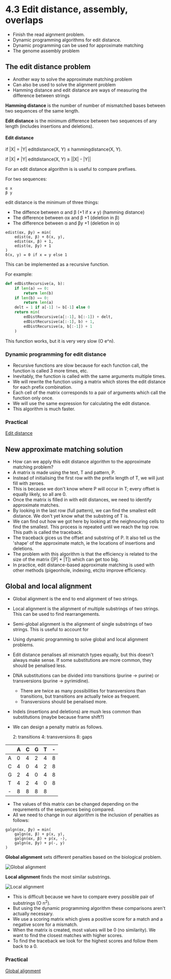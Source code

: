 # 4.3 Edit distance, assembly, overlaps

* Finish the read aignment problem.
* Dynamic programming algorithms for edit distance.
* Dynamic programming can be used for approximate matching
* The genome assembly problem

## The edit distance problem
* Another way to solve the approximate matching problem
* Can also be used to solve the alignment problem
* Hamming distance and edit distance are ways of measuring the difference between strings

**Hamming distance** is the number of number of mismatched bases between two sequences of the same length.

**Edit distance** is the minimum difference between two sequences of any length (includes insertions and deletions).

#### Edit distance
if |X| = |Y| 
editdistance(X, Y) ≤ hammingdistance(X, Y).

if |X| ≠ |Y|
editdistance(X, Y) ≥ ||X| - |Y||

For an edit distance algorithm is is useful to compare prefixes.

For two sequences:

    α x 
    β y

edit distance is the minimum of three things:
* The diffence between α and β (+1 if x ≠ y) (hamming distance)
* The difference between αx and β +1 (deletion in β)
* The difference between α and βy +1 (deletion in α)

```
edist(αx, βy) = min(
    edist(α, β) + δ(x, y),
    edist(αx, β) + 1,
    edist(α, βy) + 1
)
δ(x, y) = 0 if x = y else 1
```

This can be implemented as a recursive function.

For example: 

```python
def edDistRecursive(a, b):
    if len(a) == 0:
        return len(b)
    if len(b) == 0:
        return len(a)
    delt = 1 if a[-1] != b[-1] else 0
    return min(
        edDistRecursive(a[:-1], b[:-1]) + delt,
        edDistRecursive(a[:-1], b) + 1,
        edDistRecursive(a, b[:-1]) + 1
    )
```
This function works, but it is very very slow (O e^n).

### Dynamic programming for edit distance
* Recursive functions are slow because for each function call, the function is called 3 more times, etc.
* Inevitably, the function is called with the same arguments multiple times. 
* We will rewrite the function using a matrix which stores the edit distance for each prefix combination. 
* Each cell of the matrix corresponds to a pair of arguments which call the function only once.
* We will use the same expression for calculating the edit distance.
* This algorithm is much faster.

### Practical
[Edit distance](https://github.com/BenLangmead/ads1-notebooks/blob/master/3.01_EditDistanceDP.ipynb)

## New approximate matching solution
* How can we apply this edit distance algorithm to the approximate matching problem?
* A matrix is made using the text, T and pattern, P.
* Instead of initialising the first row with the prefix length of T, we will just fill with zeroes. 
* This is because we don't know where P will occur in T; every offset is equally likely, so all are 0.
* Once the matrix is filled in with edit distances, we need to identify approximate matches.
* By looking in the last row (full pattern), we can find the smallest edit distance. We don't yet know what the substring of T is.
* We can find out how we got here by looking at the neighnouring cells to find the smallest. This process is repeated until we reach the top row. This path is called the traceback.
* The traceback gices us the offset and substring of P. It also tell us the 'shape' of the approximate match, ie the locations of insertions and deletions.
* The problem with this algorithm is that the efficiency is related to the size of the matrix (|P| * |T|) which can get too big.
* In practice, edit distance-based approximate matching is used with other methods (pigeonhole, indexing, etc)to improve efficiency.

## Global and local alignment
* Global alignment is the end to end alignment of two strings.
* Local alignment is the alignment of multiple substrings of two strings. This can be used to find rearrangements.
* Semi-global alignment is the alignment of single substrings of two strings. This is useful to account for 


* Using dynamic programming to solve global and local alignment problems.
* Edit distance penalises all mismatch types equally, but this doesn't always make sense. If some substitutions are more common, they should be penalised less.
* DNA substitutions can be divided into transitions (purine -> purine) or transversions (purine -> pyrimidine). 
    * There are twice as many possibilities for transversions than transitions, but transitions are actually twice as frequent. 
    * Transversions should be penalised more.
* Indels (insertions and deletions) are mush less common than substitutions (maybe because frame shift?)
* We can design a penalty matrix as follows.


    2: transitions
    4: transversions
    8: gaps

| |A|C|G|T|-|
|-|-|-|-|-|-|
|A|0|4|2|4|8|
|C|4|0|4|2|8|
|G|2|4|0|4|8|
|T|4|2|4|0|8|
|-|8|8|8|8|

* The values of this matrix can be changed depending on the requrements of the sequences being compared.
* All we need to change in our algorithm is the inclusion of penalties as follows:

```
galgn(αx, βy) = min(
    galgn(α, β) + p(x, y),
    galgn(αx, β) + p(x, -),
    galgn(α, βy) + p(-, y)
)
```

**Global alignment** sets different penalties based on the biological problem.

![Global alignment](https://bio.libretexts.org/@api/deki/files/28393/page66image65266832.png?revision=1)

**Local alignment** finds the most similar substrings. 

![Local alignment](https://bio.libretexts.org/@api/deki/files/28370/page66image65266624.png?revision=1)

* This is difficult because we have to compare every possible pair of substrings (O n<sup>2</sup>).
* But using the dynamic programming algorithm these comparisons aren't actually necessary.
* We use a scoring matrix which gives a positive score for a match and a negative score for a mismatch.
* When the matrix is created, most values will be 0 (no similarity). We want to find the closest matches with higher scores.
* To find the traceback we look for the highest scores and follow them back to a 0.

### Practical
[Global alignment](https://github.com/BenLangmead/ads1-notebooks/blob/master/3.02_GlobalAlignment.ipynb)